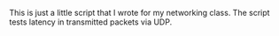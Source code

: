 This is just a little script that I wrote for my networking class. The script
tests latency in transmitted packets via UDP.
